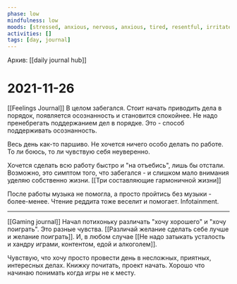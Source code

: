 ```yaml
---
phase: low
mindfulness: low
moods: [stressed, anxious, nervous, anxious, tired, resentful, irritated, anxious]
activities: []
tags: [day, journal]
---
```

Архив: [[daily journal hub]]
# 2021-11-26
[[Feelings Journal]]
В целом забегался.
Стоит начать приводить дела в порядок, появляется осознанность и становится спокойнее.
Не надо пренебрегать поддержанием дел в порядке. Это - способ поддерживать осознанность.

Весь день как-то паршиво.
Не хочется ничего особо делать по работе.
То ли боюсь, то ли чувствую себя неуверенно.

Хочется сделать всю работу быстро и "на отъебись", лишь бы отстали.
Возможно, это симптом того, что забегался - и слишком мало внимания уделяю собственно жизни.
[[Три составляющие гармоничной жизни]]

После работы музыка не помогла, а просто пройтись без музыки - более-менее. Чтение реддита тоже веселит и помогает. Infotainment.
***
[[Gaming journal]]
Начал потихоньку различать "хочу хорошего" и "хочу поиграть". Это разные чувства.
[[Различай желание сделать себе лучше и желание поиграть]].
И, в любом случае [[Не надо затыкать усталость и хандру играми, контентом, едой и алкоголем]].

Чувствую, что хочу просто провести день в несложных, приятных, интересных делах. Книжку почитать, проект начать.
Хорошо что начинаю понимать когда игры не к месту.
